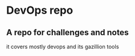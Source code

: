 # DevOps repo
## A repo for challenges and notes



it covers mostly devops and its gazillion tools 